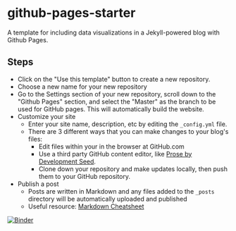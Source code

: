 # github-pages-starter

A template for including data visualizations in a Jekyll-powered blog with Github Pages.


## Steps
- Click on the "Use this template" button to create a new repository.
- Choose a new name for your new repository
- Go to the Settings section of your new repository, scroll down to the "Github Pages" section, and select the "Master" as the branch to be used for GitHub pages. This will automatically build the website. 
- Customize your site
  - Enter your site name, description, etc by editing the `_config.yml` file.
  - There are 3 different ways that you can make changes to your blog's files:
    - Edit files within your in the browser at GitHub.com
    - Use a third party GitHub content editor, like [Prose by Development Seed](http://prose.io).
    - Clone down your repository and make updates locally, then push them to your GitHub repository.
- Publish a post
  - Posts are written in Markdown and any files added to the `_posts` directory will be automatically uploaded and published
  - Useful resource: [Markdown Cheatsheet](http://www.jekyllnow.com/Markdown-Style-Guide/)


[![Binder](https://mybinder.org/badge_logo.svg)](https://mybinder.org/v2/gh/boqianxu/CategorizingChineseCities/HEAD?filepath=Final_boqian%20xu_3.ipynb)
